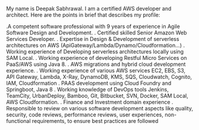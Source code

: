 My name is Deepak Sabhrawal. I am a certified AWS developer and architect. Here are the points in brief that describes my profile:

.A competent software professional with 9 years of experience in Agile Software Design and Development.
. Certified skilled Senior Amazon Web Services Developer.
. Expertise in Design & Development of serverless architectures on AWS (ApiGateway/Lambda/Dynamo/Cloudformation...)
. Working experience of Developing serverless architectures locally using SAM Local.
. Working experience of developing Restful Micro Services on PaaS/AWS using Java 8.
. AWS migrations and hybrid cloud development experience.
. Working experience of various AWS services EC2, EBS, S3, API Gateway, Lambda, X-Ray, DynamoDB, KMS, SQS, Cloudwatch, Cognito, IAM, Cloudformation
. PAAS development using Cloud Foundry and Springboot, Java 8
. Working knowledge of DevOps tools Jenkins, TeamCity, UrbanDeploy, Bamboo, Git, Bitbucket, SVN, Docker, SAM Local, AWS Cloudformation.
. Finance and Investment domain experience
. Responsible to review on various software development aspects like quality, security, code reviews, performance reviews, user experiences, non-functional requirements, to ensure best practices are followed


